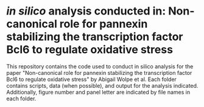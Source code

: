 # *in silico* analysis conducted in: Non-canonical role for pannexin stabilizing the transcription factor Bcl6 to regulate oxidative stress

This repository contains the code used to conduct in silico analysis for the paper "Non-canonical role for pannexin stabilizing the transcription factor Bcl6 to regulate oxidative stress" by Abigail Wolpe et al. Each folder contains scripts, data (when possible), and output for the analysis indicated. Additionally, figure number and panel letter are indicated by file names in each folder. 
